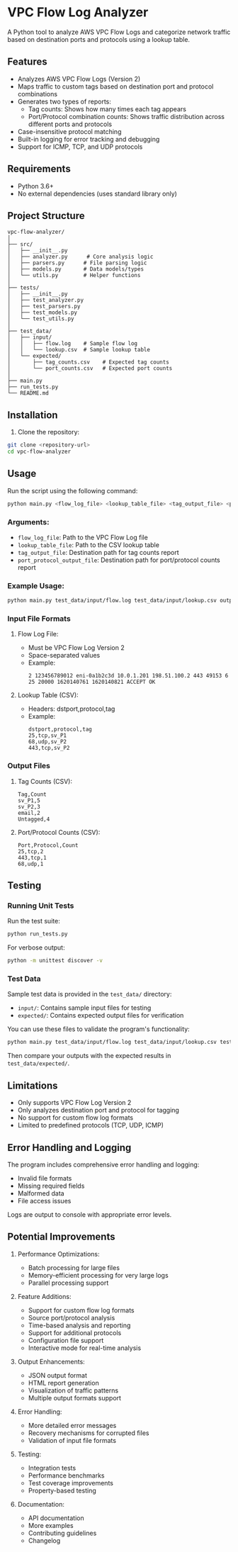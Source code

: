 # VPC Flow Log Analyzer

A Python tool to analyze AWS VPC Flow Logs and categorize network traffic based on destination ports and protocols using a lookup table.

## Features
- Analyzes AWS VPC Flow Logs (Version 2)
- Maps traffic to custom tags based on destination port and protocol combinations
- Generates two types of reports:
  - Tag counts: Shows how many times each tag appears
  - Port/Protocol combination counts: Shows traffic distribution across different ports and protocols
- Case-insensitive protocol matching
- Built-in logging for error tracking and debugging
- Support for ICMP, TCP, and UDP protocols

## Requirements
- Python 3.6+
- No external dependencies (uses standard library only)

## Project Structure
```
vpc-flow-analyzer/
│
├── src/
│   ├── __init__.py
│   ├── analyzer.py      # Core analysis logic
│   ├── parsers.py      # File parsing logic
│   ├── models.py       # Data models/types
│   └── utils.py        # Helper functions
│
├── tests/
│   ├── __init__.py
│   ├── test_analyzer.py
│   ├── test_parsers.py
│   ├── test_models.py
│   └── test_utils.py
│
├── test_data/
│   ├── input/
│   │   ├── flow.log    # Sample flow log
│   │   └── lookup.csv  # Sample lookup table
│   └── expected/
│       ├── tag_counts.csv    # Expected tag counts
│       └── port_counts.csv   # Expected port counts
│
├── main.py
├── run_tests.py
└── README.md
```

## Installation
1. Clone the repository:
```bash
git clone <repository-url>
cd vpc-flow-analyzer
```

## Usage
Run the script using the following command:
```bash
python main.py <flow_log_file> <lookup_table_file> <tag_output_file> <port_protocol_output_file>
```

### Arguments:
- `flow_log_file`: Path to the VPC Flow Log file
- `lookup_table_file`: Path to the CSV lookup table
- `tag_output_file`: Destination path for tag counts report
- `port_protocol_output_file`: Destination path for port/protocol counts report

### Example Usage:
```bash
python main.py test_data/input/flow.log test_data/input/lookup.csv output/tag_counts.csv output/port_counts.csv
```

### Input File Formats

1. Flow Log File:
   - Must be VPC Flow Log Version 2
   - Space-separated values
   - Example:
     ```
     2 123456789012 eni-0a1b2c3d 10.0.1.201 198.51.100.2 443 49153 6 25 20000 1620140761 1620140821 ACCEPT OK
     ```

2. Lookup Table (CSV):
   - Headers: dstport,protocol,tag
   - Example:
     ```csv
     dstport,protocol,tag
     25,tcp,sv_P1
     68,udp,sv_P2
     443,tcp,sv_P2
     ```

### Output Files

1. Tag Counts (CSV):
   ```csv
   Tag,Count
   sv_P1,5
   sv_P2,3
   email,2
   Untagged,4
   ```

2. Port/Protocol Counts (CSV):
   ```csv
   Port,Protocol,Count
   25,tcp,2
   443,tcp,1
   68,udp,1
   ```

## Testing

### Running Unit Tests
Run the test suite:
```bash
python run_tests.py
```

For verbose output:
```bash
python -m unittest discover -v
```

### Test Data
Sample test data is provided in the `test_data/` directory:
- `input/`: Contains sample input files for testing
- `expected/`: Contains expected output files for verification

You can use these files to validate the program's functionality:
```bash
python main.py test_data/input/flow.log test_data/input/lookup.csv test_data/output/tag_counts.csv test_data/output/port_counts.csv
```

Then compare your outputs with the expected results in `test_data/expected/`.

## Limitations

- Only supports VPC Flow Log Version 2
- Only analyzes destination port and protocol for tagging
- No support for custom flow log formats
- Limited to predefined protocols (TCP, UDP, ICMP)

## Error Handling and Logging
The program includes comprehensive error handling and logging:
- Invalid file formats
- Missing required fields
- Malformed data
- File access issues

Logs are output to console with appropriate error levels.

## Potential Improvements

1. Performance Optimizations:
   - Batch processing for large files
   - Memory-efficient processing for very large logs
   - Parallel processing support

2. Feature Additions:
   - Support for custom flow log formats
   - Source port/protocol analysis
   - Time-based analysis and reporting
   - Support for additional protocols
   - Configuration file support
   - Interactive mode for real-time analysis

3. Output Enhancements:
   - JSON output format
   - HTML report generation
   - Visualization of traffic patterns
   - Multiple output formats support

4. Error Handling:
   - More detailed error messages
   - Recovery mechanisms for corrupted files
   - Validation of input file formats

5. Testing:
   - Integration tests
   - Performance benchmarks
   - Test coverage improvements
   - Property-based testing

6. Documentation:
   - API documentation
   - More examples
   - Contributing guidelines
   - Changelog
